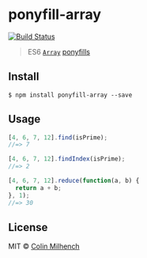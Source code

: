 # ponyfill-array 
[![Build Status](https://travis-ci.org/cmilhench/ponyfill-array.svg?branch=master)](https://travis-ci.org/cmilhench/ponyfill-array)

> ES6 [`Array`](https://developer.mozilla.org/en-US/docs/Web/JavaScript/Reference/Global_Objects/Array) [ponyfills](https://ponyfill.com)


## Install

```
$ npm install ponyfill-array --save
```


## Usage

```js
[4, 6, 7, 12].find(isPrime);
//=> 7
```

```js
[4, 6, 7, 12].findIndex(isPrime);
//=> 2
```

```js
[4, 6, 7, 12].reduce(function(a, b) {
  return a + b;
}, 1);
//=> 30
```

## License

MIT © [Colin Milhench](http://milhen.ch)
